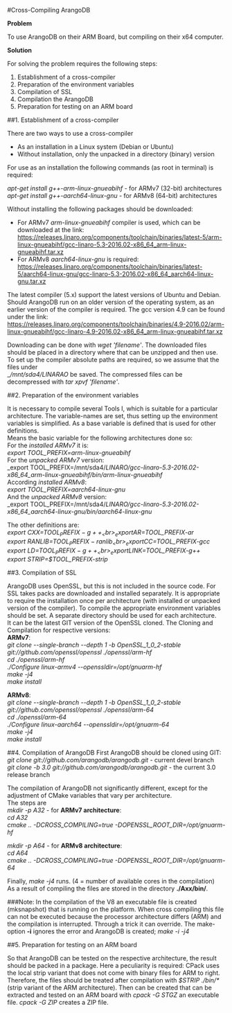#Cross-Compiling ArangoDB

__Problem__

To use ArangoDB on their ARM Board, but compiling on their x64 computer.<br>

__Solution__

For solving the problem requires the following steps:<br>

1. Establishment of a cross-compiler<br> 
2. Preparation of the environment variables<br> 
3. Compilation of SSL<br> 
4. Compilation the ArangoDB<br> 
5. Preparation for testing on an ARM board<br>

##1. Establishment of a cross-compiler

There are two ways to use a cross-compiler

- As an installation in a Linux system (Debian or Ubuntu)
- Without installation, only the unpacked in a directory (binary) version

For use as an installation the following commands (as root in terminal) is required:

_apt-get install g++-arm-linux-gnueabihf_ - for ARMv7 (32-bit) architectures<br>
_apt-get install g++-aarch64-linux-gnu_ - for ARMv8 (64-bit) architectures<br>

Without installing the following packages should be downloaded:<br>
- For ARMv7 _arm-linux-gnueabihf_ compiler is used, which can be downloaded at the link:<br>
https://releases.linaro.org/components/toolchain/binaries/latest-5/arm-linux-gnueabihf/gcc-linaro-5.3-2016.02-x86_64_arm-linux-gnueabihf.tar.xz<br>
- For ARMv8 _aarch64-linux-gnu_ is required:<br>
https://releases.linaro.org/components/toolchain/binaries/latest-5/aarch64-linux-gnu/gcc-linaro-5.3-2016.02-x86_64_aarch64-linux-gnu.tar.xz<br>

The latest compiler (5.x) support the latest versions of Ubuntu and Debian. Should ArangoDB run on an older version of the operating system, as an earlier version of the compiler is required. The gcc version 4.9 can be found under the link:<br>
https://releases.linaro.org/components/toolchain/binaries/4.9-2016.02/arm-linux-gnueabihf/gcc-linaro-4.9-2016.02-x86_64_arm-linux-gnueabihf.tar.xz<br>

Downloading can be done with _wget 'filename'_. The downloaded files should be placed in a directory where that can be unzipped and then use. To set up the compiler absolute paths are required, so we assume that the files under<br>
__/mnt/sda4/_LINARAO__ be saved. The compressed files can be decompressed with _tar xpvf 'filename'_.<br>

##2. Preparation of the environment variables<br>

It is necessary to compile several Tools I, which is suitable for a particular architecture. The variable-names are set, thus setting up the environment variables is simplified. As a base variable is defined that is used for other definitions.<br>
Means the basic variable for the following architectures done so:<br>
For the _installed ARMv7_ it is:<br>
_export TOOL_PREFIX=arm-linux-gnueabihf_<br>
For the _unpacked ARMv7_ version:<br>
_export TOOL_PREFIX=/mnt/sda4/_LINARO/gcc-linaro-5.3-2016.02-x86_64_arm-linux-gnueabihf/bin/arm-linux-gnueabihf_<br>
According _installed ARMv8_:<br>
_export TOOL_PREFIX=aarch64-linux-gnu_<br>
And the _unpacked ARMv8_ version:<br>
_export TOOL_PREFIX=/mnt/sda4/_LINARO/gcc-linaro-5.3-2016.02-x86_64_aarch64-linux-gnu/bin/aarch64-linux-gnu_<br>

The other definitions are:<br>
_export CXX=$TOOL_PREFIX-g++_<br>
_export AR=$TOOL_PREFIX-ar_<br>
_export RANLIB=$TOOL_PREFIX-ranlib_<br>
_export CC=$TOOL_PREFIX-gcc_<br>
_export LD=$TOOL_PREFIX-g++_<br>
_export LINK=$TOOL_PREFIX-g++_<br>
_export STRIP=$TOOL_PREFIX-strip_<br>

##3. Compilation of SSL

ArangoDB uses OpenSSL, but this is not included in the source code. For SSL takes packs are downloaded and installed separately. 
It is appropriate to require the installation once per architecture (with installed or unpacked version of the compiler). 
To compile the appropriate environment variables should be set. A separate directory should be used for each architecture.<br>
It can be the latest GIT version of the OpenSSL cloned. The Cloning and Compilation for respective versions:<br>
__ARMv7__:<br>
<i>git clone --single-branch --depth 1 -b OpenSSL_1_0_2-stable git://github.com/openssl/openssl ./openssl/arm-hf</i><br>
_cd ./openssl/arm-hf_<br>
_./Configure linux-armv4 --openssldir=/opt/gnuarm-hf_<br>
_make -j4_<br>
_make install_<br>

__ARMv8__:<br>
<i>git clone --single-branch --depth 1 -b OpenSSL_1_0_2-stable git://github.com/openssl/openssl ./openssl/arm-64</i><br>
_cd ./openssl/arm-64_<br>
_./Configure linux-aarch64 --openssldir=/opt/gnuarm-64_<br>
_make -j4_<br>
_make install_<br>

##4. Compilation of ArangoDB
First ArangoDB should be cloned using GIT:<br>
_git clone git://github.com/arangodb/arangodb.git_ - current devel branch<br>
_git clone -b 3.0 git://github.com/arangodb/arangodb.git_ - the current 3.0 release branch<br>

The compilation of ArangoDB not significantly different, except for the adjustment of CMake variables that vary per architecture.<br>
The steps are<br>
_mkdir -p A32_ - for __ARMv7 architecture__:<br>
_cd A32_<br>
_cmake .. -DCROSS_COMPILING=true -DOPENSSL_ROOT_DIR=/opt/gnuarm-hf_<br>

_mkdir -p A64_ - for __ARMv8 architecture__:<br>
_cd A64_<br>
_cmake .. -DCROSS_COMPILING=true -DOPENSSL_ROOT_DIR=/opt/gnuarm-64_<br>

Finally, _make -j4_ runs. (4 = number of available cores in the compilation)<br>
As a result of compiling the files are stored in the directory __./Axx/bin/__.

###Note:
In the compilation of the V8 an executable file is created (mksnapshot) that is running on the platform. 
When cross compiling this file can not be executed because the processor architecture differs (ARM) and the compilation is interrupted.
Through a trick it can override. The make-option __-i__ ignores the error and ArangoDB is created;
_make -i -j4_

##5. Preparation for testing on an ARM board

So that ArangoDB can be tested on the respective architecture, the result should be packed in a package.
Here a peculiarity is required: CPack uses the local strip variant that does not come with binary files for ARM to right.
Therefore, the files should be treated after compilation with _$STRIP ./bin/*_ (strip variant of the ARM architecture). 
Then can be created that can be extracted and tested on an ARM board with _cpack -G STGZ_ an executable file. _cpack -G ZIP_ creates a ZIP file.
